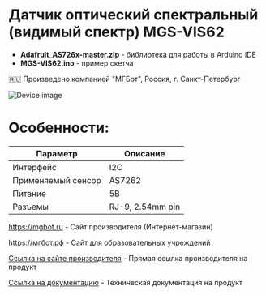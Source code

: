 # Датчик оптический спектральный (видимый спектр) MGS-VIS62

- **Adafruit_AS726x-master.zip** - библиотека для работы в Arduino IDE
- **MGS-VIS62.ino** - пример скетча

🇷🇺 Произведено компанией "МГБот", Россия, г. Санкт-Петербург

![Device image](https://books.mgbot.ru/images/MGS-VIS62.PNG)

# Особенности:

| Параметр    | Описание |
| ----------- | -----------|
| Интерфейс   | I2C|
| Применяемый сенсор| AS7262|
| Питание     | 5В|
| Разъемы     | RJ-9, 2.54mm pin|

https://mgbot.ru  - Сайт производителя (Интернет-магазин)

https://мгбот.рф  - Сайт для образовательных учреждений

[Ссылка на сайте производителя](https://mgbot.ru/catalog/datchiki_sensory/datchik_opticheskiy_spektralnyy_vidimyy_spektr_mgs_vis62_razem_rj_9_as7262/) - Прямая ссылка производителя на продукт

[Ссылка на документацию](https://books.mgbot.ru/devices/MGS-VIS62.pdf) - Техническая документация на продукт